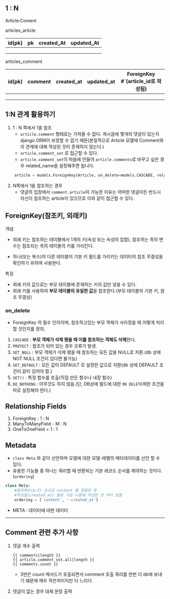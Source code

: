 ## 1 : N

Article:Coment



articles_article

| id(pk) | pk   | created_At | updated_At |
| ------ | ---- | ---------- | ---------- |
|        |      |            |            |
|        |      |            |            |
|        |      |            |            |



articles_comment

| id(pk) | comment | created_at | updated_at | ForeignKey #`(article_id로 작성됨) |
| ------ | ------- | ---------- | ---------- | ---------------------------------- |
|        |         |            |            |                                    |
|        |         |            |            |                                    |
|        |         |            |            |                                    |



## 1:N 관계 활용하기

1. 1 : N 쪽에서 1을 참조
   - `article.comment` 형태로는 가져올 수 없다. 게시글에 몇개의 댓글이 있는지 django ORM이 보장할 수 없기 때문(본질적으로 Article 모델에 Comment와의 관계에 대해 작성된 것이 존재하지 않는다.)
   - `article.comment_set` 로 접근할 수 있다.
   - `article.comment_set`이 마음에 안들어 `article.comments`로 바꾸고 싶은 경우 related_name을 설정해주면 됩니다.

```python
    article = models.ForeignKey(Article, on_delete=models.CASCADE, related_name='comments')
```

2. N쪽에서 1을 참조하는 경우
   - 댓글의 입장에서 `comment.article`이 가능한 이유는 어떠한 댓글이든 반드시 자신이 참조하는 article이 있으므로 이와 같이 접근할 수 있다.







## ForeignKey(참조키, 외래키)

개념

- 외래 키는 참조하는 테이블에서 1개의 키(속성 또는 속성의 집합), 참조하는 측의 변수는 참조되는 측의 테이블의 키를 가리킨다.

- 하나(또는 복수)의 다른 테이블의 기본 키 필드를 가리키는 데이터의 참조 무결성을 확인하기 위하여 사용한다.

특징

- 외래 키의 값으로는 부모 테이블에 존재하는 키의 값만 넣을 수 있다.
- 외래 키를 사용하여 **부모 테이블의 유일한 값**을 참조한다.(부모 테이블의 기본 키, 참조 무결성)

 

### on_delete

- ForeignKey 의 필수 인자이며, 참조하고있는 부모 객체가 사라졌을 때 어떻게 처리할 것인지를 정의.

1. `CASCADE` : **부모 객체가 삭제 됐을 때 이를 참조하는 객체도 삭제**한다.
2. `PROTECT` : 참조가 되어 있는 경우 오류가 발생.
3. `SET_NULL` : 부모 객체가 삭제 됐을 때 참조하는 모든 값을 NULL로 치환.(db 상에 NOT NULL 조건이 있다면 불가능)
4. `SET_DEFAULT` : 모든 값이 DEFAULT 로 설정한 값으로 치환(db 상에 DEFAULT 조건이 같이 있어야 함.)
5. `SET()` : 특정 함수를 호출(직접 만든 함수나 내장 함수)
6. `DO_NOTHING` : 아무것도 하지 않음.(단, DB상에 필드에 대한 `ON DELETE`제한 조건을 따로 설정해야 한다.)



## Relationship Fields

1. ForeignKey : 1 : N
2. ManyToManyField - M : N
3. OneToOneField = 1 : 1



## Metadata

- `class Meta` 와 같이 선언하며 모델에 대한 모델-레벨의 메타데이터를 선언 할 수 있다.
- 유용한 기능들 중 하나는 쿼리할 때 반환되는 기본 레코드 순서를 제어하는 것이다.(`ordering`)

```python
class Meta:
    #알파벳순(A-Z) 순으로 content 를 정렬한 후 
    #작성일(created_at) 별로 가장 나중에 작성된 것 부터 정렬 
    ordering = ['content', '-created_at']
```

- META : 데이터에 대한 데이터



---

## Comment 관련 추가 사항

1. 댓글 개수 출력

   ```django
   {{ comments|length }}
   {{ article.comment_set.all|length }}
   {{ comments.count }}
   ```

   -  3번은 count 메서드가 호출되면서 comment 호출 쿼리를 한번 더 db에 보내기 떄문에 매우 작은차이지만 더 느리다.

2. 댓글이 없는 경우 대체 문장 출력